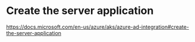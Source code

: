 # Create the server application
https://docs.microsoft.com/en-us/azure/aks/azure-ad-integration#create-the-server-application

